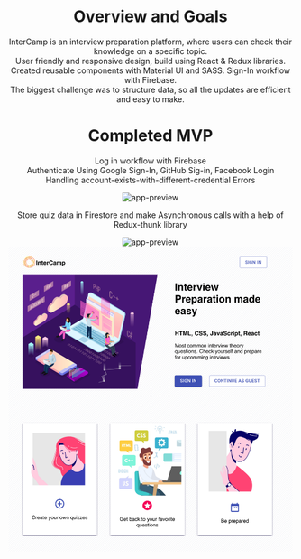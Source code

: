 <div align="center">
  <h1>Overview and Goals</h1>
  <p>InterCamp is an interview preparation platform, where users can check their knowledge on a specific topic.
   </br>
  User friendly and responsive design, build using React & Redux libraries.
   </br>
  Created reusable components with Material UI and SASS. Sign-In workflow with Firebase.
   </br>
  The biggest challenge was to structure data, so all the updates are efficient and easy to make.</p>
  <h1>Completed MVP</h1>
  <p>Log in workflow with Firebase
   </br>
  Authenticate Using Google Sign-In, GitHub Sig-in, Facebook Login
  </br>
  Handling account-exists-with-different-credential Errors
  </p>
  <img src="https://media.giphy.com/media/S9FKgq7ZAxnEUiMf68/giphy.gif" alt="app-preview" wigth="100vw">
  <p>Store quiz data in Firestore and make Asynchronous calls with a help of Redux-thunk library</p>
  <img src="https://media.giphy.com/media/gkLEV6gchzpnMw2S05/giphy.gif" alt="app-preview" wigth="100vw">
  <img src="./src/assets/app-preview.png" alt="app-preview" wigth="100vw">
</div>


